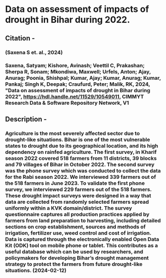 # Data on assessment of impacts of drought in Bihar during 2022.
## Citation - 
### (Saxena S et. al., 2024)
### Saxena, Satyam; Kishore, Avinash; Veettil C, Prakashan; Sherpa R, Sonam; Mkondiwa, Maxwell; Urfels, Anton; Ajay, Anurag; Poonia, Shishpal; Kumar, Ajay; Kumar, Anurag; Kumar, Pankaj; Singh K, Deepak; Craufurd, Peter; Malik, RK, 2024, "Data on assessment of impacts of drought in Bihar during 2022", https://hdl.handle.net/11529/10549011, CIMMYT Research Data & Software Repository Network, V1
## Description - 
### Agriculture is the most severely affected sector due to drought-like situations. Bihar is one of the most vulnerable states to drought due to its geographical location, and its high dependency on rainfed agriculture. The first survey, in Kharif season 2022 covered 518 farmers from 11 districts, 39 blocks and 79 villages of Bihar in October 2022. The second survey was the phone survey which was conducted to collect the data for the Rabi season 2022. We interviewed 339 farmers out of the 518 farmers in June 2023. To validate the first phone survey, we interviewed 229 farmers out of the 518 farmers. These drought impact surveys were designed in a way that data are collected from randomly selected farmers spread uniformly within a KVK domain/district. The survey questionnaire captures all production practices applied by farmers from land preparation to harvesting, including detailed sections on crop establishment, sources and methods of irrigation, fertilizer use, weed control and cost of irrigation. Data is captured through the electronically enabled Open Data Kit (ODK) tool on mobile phone or tablet. This contributes as a useful database which can be used by researchers, and policymakers for developing Bihar’s drought management strategy to protect the farmers from future drought-like situations. (2024-02-12)
